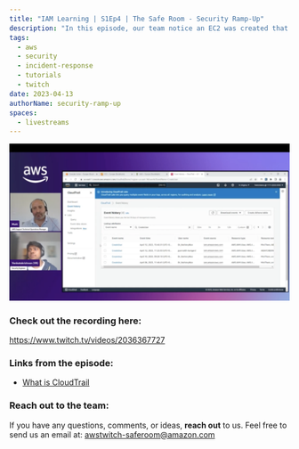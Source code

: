 ```yaml
---
title: "IAM Learning | S1Ep4 | The Safe Room - Security Ramp-Up"
description: "In this episode, our team notice an EC2 was created that they didn’t know about. We go through the normal investigation using CloudTrail and find there has been privilege escalation. It provides a good introduction to how you would conduct an investigation within your AWS account."
tags:
  - aws
  - security
  - incident-response
  - tutorials
  - twitch
date: 2023-04-13
authorName: security-ramp-up
spaces:
  - livestreams
---
```


![Screenshot from the stream](images/episode-4.png)

### Check out the recording here:

https://www.twitch.tv/videos/2036367727 


### Links from the episode:

- [What is CloudTrail](https://docs.aws.amazon.com/awscloudtrail/latest/userguide/cloudtrail-user-guide.html)


### Reach out to the team:

If you have any questions, comments, or ideas, **reach out** to us. Feel free to send us an email at: [awstwitch-saferoom@amazon.com](mailto:awstwitch-saferoom@amazon.com)


